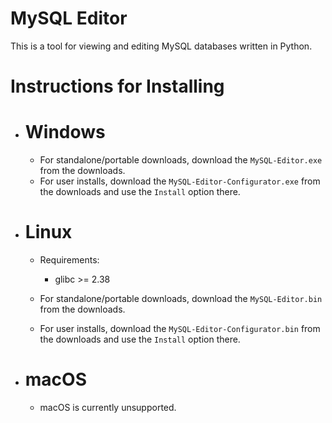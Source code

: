 # MySQL Editor
This is a tool for viewing and editing MySQL databases written in Python.

# Instructions for Installing
+ # Windows
  + For standalone/portable downloads, download the `MySQL-Editor.exe` from the downloads.
  + For user installs, download the `MySQL-Editor-Configurator.exe` from the downloads and use the `Install` option there.

+ # Linux
  + Requirements:
    + glibc >= 2.38
  
  
  + For standalone/portable downloads, download the `MySQL-Editor.bin` from the downloads.
  + For user installs, download the `MySQL-Editor-Configurator.bin` from the downloads and use the `Install` option there.

+ # macOS
  + macOS is currently unsupported.
